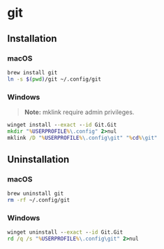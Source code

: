 # git

## Installation

### macOS

```bash
brew install git
ln -s $(pwd)/git ~/.config/git
```

### Windows

> **Note:** mklink require admin privileges.

```bat
winget install --exact --id Git.Git
mkdir "%USERPROFILE%\.config" 2>nul
mklink /D "%USERPROFILE%\.config\git" "%cd%\git"
```

## Uninstallation

### macOS

```bash
brew uninstall git
rm -rf ~/.config/git
```

### Windows

```bat
winget uninstall --exact --id Git.Git
rd /q /s "%USERPROFILE%\.config\git" 2>nul
```
